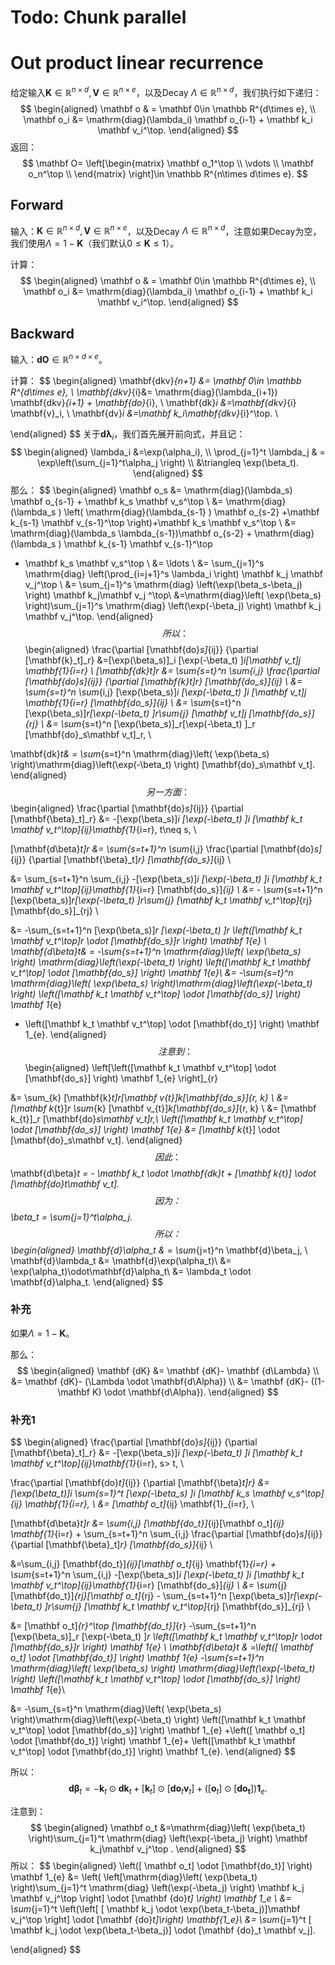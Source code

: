 # Todo: Chunk parallel

# Out product linear recurrence

给定输入$\mathbf K\in \mathbb R^{n\times d}, \mathbf V\in \mathbb R^{n\times e}$，以及Decay $\Lambda\in \mathbb R^{n\times d}$，我们执行如下递归：
$$
\begin{aligned}
\mathbf o & = \mathbf 0\in \mathbb R^{d\times e}, \\
\mathbf o_i &= \mathrm{diag}(\lambda_i) \mathbf o_{i-1} + \mathbf k_i \mathbf v_i^\top.
\end{aligned}
$$
返回：
$$
\mathbf O= \left[\begin{matrix}
\mathbf o_1^\top  \\
\vdots \\
\mathbf o_n^\top  \\
\end{matrix} \right]\in \mathbb R^{n\times d\times e}.
$$



## Forward

输入：$\mathbf K\in \mathbb R^{n\times d}, \mathbf V\in \mathbb R^{n\times e}$，以及Decay $\Lambda\in \mathbb R^{n\times d}$，注意如果Decay为空，我们使用$\Lambda=1-\mathbf K$（我们默认$0\le \mathbf K \le 1$）。

计算：
$$
\begin{aligned}
\mathbf o & = \mathbf 0\in \mathbb R^{d\times e}, \\
\mathbf o_i &= \mathrm{diag}(\lambda_i) \mathbf o_{i-1} + \mathbf k_i \mathbf v_i^\top.
\end{aligned}
$$



## Backward

输入：$\mathbf {dO}\in \mathbb R^{n\times d\times e}$。

计算：
$$
\begin{aligned}
\mathbf{dkv}_{n+1} &= \mathbf 0\in \mathbb R^{d\times e}, \\
\mathbf{dkv}_{i}&= \mathrm{diag}(\lambda_{i+1})  \mathbf{dkv}_{i+1} + \mathbf{do}_{i}, \\
\mathbf{dk}_i &=\mathbf{dkv}_{i} \mathbf{v}_i, \\
\mathbf{dv}_i &=\mathbf k_i\mathbf{dkv}_{i}^\top. \\


\end{aligned}
$$
关于$\mathbf{d\lambda}_i$，我们首先展开前向式，并且记：
$$
\begin{aligned}
\lambda_i &=\exp(\alpha_i),  \\
\prod_{j=1}^t \lambda_j & = \exp\left(\sum_{j=1}^t\alpha_j  \right) \\
&\triangleq \exp(\beta_t).
\end{aligned}
$$
那么：
$$
\begin{aligned}
\mathbf o_s &= \mathrm{diag}(\lambda_s) \mathbf o_{s-1} + \mathbf k_s \mathbf v_s^\top \\
&= \mathrm{diag}(\lambda_s )
\left( \mathrm{diag}(\lambda_{s-1} ) \mathbf o_{s-2} +\mathbf k_{s-1} \mathbf v_{s-1}^\top  \right)+\mathbf k_s \mathbf v_s^\top  \\
&= \mathrm{diag}(\lambda_s \lambda_{s-1})\mathbf o_{s-2}  + \mathrm{diag}(\lambda_s ) \mathbf k_{s-1} \mathbf v_{s-1}^\top
+ \mathbf k_s \mathbf v_s^\top \\
&=  \ldots \\
&= \sum_{j=1}^s \mathrm{diag} \left(\prod_{i=j+1}^s \lambda_i \right)  \mathbf k_j \mathbf v_j^\top \\
&= \sum_{j=1}^s \mathrm{diag} \left(\exp(\beta_s-\beta_j) \right)  \mathbf k_j\mathbf v_j ^\top\\
&=\mathrm{diag}\left( \exp(\beta_s) \right)\sum_{j=1}^s \mathrm{diag} \left(\exp(-\beta_j) \right)  \mathbf k_j \mathbf v_j^\top.
\end{aligned}
$$
所以：
$$
\begin{aligned}
 \frac{\partial [\mathbf{do}_s]_{ij}} {\partial [\mathbf{k}_t]_r}
 &=[\exp(\beta_s)]_i [\exp(-\beta_t) ]_i[\mathbf v_t]_j \mathbf{1}_{i=r} \\
[\mathbf{dk}_t]_r
&= \sum_{s=t}^n \sum_{i,j} \frac{\partial [\mathbf{do}_s]_{ij}} {\partial [\mathbf{k}_t]_r}  [\mathbf{do_s}]_{ij} \\
&= \sum_{s=t}^n \sum_{i,j} [\exp(\beta_s)]_i [\exp(-\beta_t) ]_i [\mathbf v_t]_j \mathbf{1}_{i=r} [\mathbf{do_s}]_{ij}  \\
&=  \sum_{s=t}^n  [\exp(\beta_s)]_r[\exp(-\beta_t) ]_r\sum_{j}  [\mathbf v_t]_j  [\mathbf{do_s}]_{rj} \\
&=  \sum_{s=t}^n  [\exp(\beta_s)]_r[\exp(-\beta_t) ]_r
[\mathbf{do}_s\mathbf v_t]_r, \\

\mathbf{dk}_t& = \sum_{s=t}^n \mathrm{diag}\left( \exp(\beta_s) \right)\mathrm{diag}\left(\exp(-\beta_t) \right)
[\mathbf{do}_s\mathbf v_t].
\end{aligned}
$$
另一方面：
$$
\begin{aligned}
 \frac{\partial [\mathbf{do}_s]_{ij}} {\partial [\mathbf{\beta}_t]_r}
 &= -[\exp(\beta_s)]_i [\exp(-\beta_t) ]_i  [\mathbf k_t \mathbf v_t^\top]_{ij}\mathbf{1}_{i=r}, t\neq s,  \\

[\mathbf{d\beta}_t]_r
&= \sum_{s=t+1}^n \sum_{i,j} \frac{\partial [\mathbf{do}_s]_{ij}} {\partial [\mathbf{\beta}_t]_r}  [\mathbf{do_s}]_{ij} \\

&= \sum_{s=t+1}^n \sum_{i,j} -[\exp(\beta_s)]_i [\exp(-\beta_t) ]_i  [\mathbf k_t \mathbf v_t^\top]_{ij}\mathbf{1}_{i=r} [\mathbf{do_s}]_{ij}  \\
&=  - \sum_{s=t+1}^n [\exp(\beta_s)]_r[\exp(-\beta_t) ]_r\sum_{j}  [\mathbf k_t \mathbf v_t^\top]_{rj} [\mathbf{do_s}]_{rj} \\

&=   -\sum_{s=t+1}^n  [\exp(\beta_s)]_r [\exp(-\beta_t) ]_r \left([\mathbf k_t \mathbf v_t^\top]_r \odot [\mathbf{do_s}]_r  \right) \mathbf 1_{e}  \\
\mathbf{d\beta}_t& = -\sum_{s=t+1}^n \mathrm{diag}\left( \exp(\beta_s) \right) \mathrm{diag}\left(\exp(-\beta_t) \right)
\left([\mathbf k_t \mathbf v_t^\top] \odot [\mathbf{do_s}]  \right) \mathbf 1_{e}\\
&= -\sum_{s=t}^n \mathrm{diag}\left( \exp(\beta_s) \right)\mathrm{diag}\left(\exp(-\beta_t) \right)
\left([\mathbf k_t \mathbf v_t^\top] \odot [\mathbf{do_s}]  \right) \mathbf 1_{e}
+ \left([\mathbf k_t \mathbf v_t^\top] \odot [\mathbf{do_t}]  \right) \mathbf 1_{e}.
\end{aligned}
$$
注意到：
$$
\begin{aligned}
\left[\left([\mathbf k_t \mathbf v_t^\top] \odot [\mathbf{do_s}]  \right) \mathbf 1_{e} \right]_{r}

&= \sum_{k} [\mathbf{k}_t]_r[\mathbf v_{t}]_k[\mathbf{do_s}]_{r, k} \\
&= [\mathbf k_{t}]_r \sum_{k} [\mathbf v_{t}]_k[\mathbf{do_s}]_{r, k} \\
&= [\mathbf k_{t}]_r [\mathbf{do}_s\mathbf v_t]_r,\\
\left([\mathbf k_t \mathbf v_t^\top] \odot [\mathbf{do_s}]  \right) \mathbf 1_{e}
&= [\mathbf k_{t}] \odot [\mathbf{do}_s\mathbf v_t].
\end{aligned}
$$
因此：
$$
\mathbf{d\beta}_t = - \mathbf k_t \odot  \mathbf{dk}_t + [\mathbf k_{t}] \odot [\mathbf{do}_t\mathbf v_t].
$$
因为：
$$
\beta_t = \sum_{j=1}^t\alpha_j.
$$
所以：
$$
\begin{aligned}
\mathbf{d}\alpha_t
& = \sum_{j=t}^n \mathbf{d}\beta_j,  \\
\mathbf{d}\lambda_t
&= \mathbf{d}\exp(\alpha_t)\\
&= \exp(\alpha_t)\odot\mathbf{d}\alpha_t\\
&= \lambda_t \odot \mathbf{d}\alpha_t.
\end{aligned}
$$



### 补充

如果$\Lambda=1-\mathbf K$。

那么：
$$
\begin{aligned}
\mathbf {dK}
&= \mathbf {dK}- \mathbf {d\Lambda} \\
&= \mathbf {dK}- (\Lambda \odot \mathbf{d\Alpha}) \\
&= \mathbf {dK}- ((1-\mathbf K) \odot \mathbf{d\Alpha}).
\end{aligned}
$$



### 补充1

$$
\begin{aligned}
 \frac{\partial [\mathbf{do}_s]_{ij}} {\partial [\mathbf{\beta}_t]_r}
 &= -[\exp(\beta_s)]_i [\exp(-\beta_t) ]_i  [\mathbf k_t \mathbf v_t^\top]_{ij}\mathbf{1}_{i=r}, s> t,  \\

 \frac{\partial [\mathbf{do}_t]_{ij}} {\partial [\mathbf{\beta}_t]_r}
 &=[\exp(\beta_t)]_i \sum_{s=1}^t [\exp(-\beta_s) ]_i  [\mathbf k_s \mathbf v_s^\top]_{ij} \mathbf{1}_{i=r},  \\
&= [\mathbf o_t]_{ij}  \mathbf{1}_{i=r}, \\

[\mathbf{d\beta}_t]_r
&= \sum_{i,j}  [\mathbf{do_t}]_{ij}[\mathbf o_t]_{ij}  \mathbf{1}_{i=r}  + \sum_{s=t+1}^n \sum_{i,j} \frac{\partial [\mathbf{do}_s]_{ij}} {\partial [\mathbf{\beta}_t]_r}  [\mathbf{do_s}]_{ij} \\

&=\sum_{i,j}  [\mathbf{do_t}]_{ij}[\mathbf o_t]_{ij}  \mathbf{1}_{i=r}  + \sum_{s=t+1}^n \sum_{i,j} -[\exp(\beta_s)]_i [\exp(-\beta_t) ]_i  [\mathbf k_t \mathbf v_t^\top]_{ij}\mathbf{1}_{i=r} [\mathbf{do_s}]_{ij}  \\
&=  \sum_{j}  [\mathbf{do_t}]_{rj}[\mathbf o_t]_{rj}    - \sum_{s=t+1}^n [\exp(\beta_s)]_r[\exp(-\beta_t) ]_r\sum_{j}  [\mathbf k_t \mathbf v_t^\top]_{rj} [\mathbf{do_s}]_{rj} \\

&=  [\mathbf o_t]_{r}^\top [\mathbf{do_t}]_{r}   -\sum_{s=t+1}^n  [\exp(\beta_s)]_r [\exp(-\beta_t) ]_r \left([\mathbf k_t \mathbf v_t^\top]_r \odot [\mathbf{do_s}]_r  \right) \mathbf 1_{e}  \\
\mathbf{d\beta}_t
& =\left([ \mathbf o_t] \odot [\mathbf{do_t}]  \right) \mathbf 1_{e}  -\sum_{s=t+1}^n \mathrm{diag}\left( \exp(\beta_s) \right) \mathrm{diag}\left(\exp(-\beta_t) \right)
\left([\mathbf k_t \mathbf v_t^\top] \odot [\mathbf{do_s}]  \right) \mathbf 1_{e}\\

&= -\sum_{s=t}^n \mathrm{diag}\left( \exp(\beta_s) \right)\mathrm{diag}\left(\exp(-\beta_t) \right)
\left([\mathbf k_t \mathbf v_t^\top] \odot [\mathbf{do_s}]  \right) \mathbf 1_{e}
+\left([ \mathbf o_t] \odot [\mathbf{do_t}]  \right) \mathbf 1_{e}+ \left([\mathbf k_t \mathbf v_t^\top] \odot [\mathbf{do_t}]  \right) \mathbf 1_{e}.
\end{aligned}
$$

所以：
$$
\mathbf{d\beta}_t = - \mathbf k_t \odot  \mathbf{dk}_t + [\mathbf k_{t}] \odot [\mathbf{do}_t\mathbf v_t]
+\left([ \mathbf o_t] \odot [\mathbf{do_t}]  \right) \mathbf 1_{e} .
$$


注意到：
$$
\begin{aligned}
\mathbf o_t
&=\mathrm{diag}\left( \exp(\beta_t) \right)\sum_{j=1}^t \mathrm{diag} \left(\exp(-\beta_j) \right)  \mathbf k_j\mathbf v_j^\top .
\end{aligned}
$$
所以：
$$
\begin{aligned}
\left([ \mathbf o_t] \odot [\mathbf{do_t}]  \right) \mathbf 1_{e}
&= \left(
\left[\mathrm{diag}\left( \exp(\beta_t) \right)\sum_{j=1}^t \mathrm{diag} \left(\exp(-\beta_j) \right)  \mathbf k_j \mathbf v_j^\top \right] \odot [\mathbf {do}_t] \right) \mathbf 1_e \\
&= \sum_{j=1}^t  \left(\left[ [ \mathbf k_j \odot \exp(\beta_t-\beta_j)]\mathbf v_j^\top \right] \odot [\mathbf {do}_t]\right) \mathbf{1_e}\\
&= \sum_{j=1}^t   [ \mathbf k_j \odot \exp(\beta_t-\beta_j)] \odot [\mathbf {do}_t \mathbf v_j].

\end{aligned}
$$

